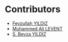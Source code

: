 # Contributors
- [Feyzullah YILDIZ](https://github.com/feyzullahyildiz)
- [Muhammed Ali LEVENT](https://github.com/muhuammedalilevent)
- [S. Beyza YILDIZ](https://github.com/sbeyzasahin)
